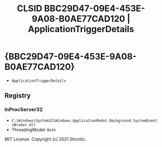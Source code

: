 ﻿---
title: "CLSID BBC29D47-09E4-453E-9A08-B0AE77CAD120 | ApplicationTriggerDetails"
excerpt: What is COM-Object CLSID BBC29D47-09E4-453E-9A08-B0AE77CAD120?
---

# {BBC29D47-09E4-453E-9A08-B0AE77CAD120}

* `ApplicationTriggerDetails`

## Registry


### InProcServer32

* `C:\Windows\System32\Windows.ApplicationModel.Background.SystemEventsBroker.dll`
* ThreadingModel: `Both`

MIT License. Copyright (c) 2021 Strontic.



